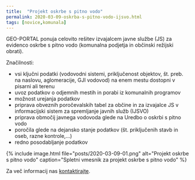 ```yaml
---
title:  "Projekt oskrbe s pitno vodo"
permalink: 2020-03-09-oskrba-s-pitno-vodo-ijsvo.html
tags: [novice,komunala]
---
```


GEO-PORTAL ponuja celovito rešitev izvajalcem javne službe (JS) za evidenco oskrbe s pitno vodo (komunalna podjetja in občinski režijski obrati).

Značilnosti:
- vsi ključni podatki (vodovodni sistemi, priključenost objektov, št. preb. na naslovu, aglomeracije, GJI vodovod) na enem mestu dostopni v pisarni ali terenu
- uvoz podatkov o odjemnih mestih in porabi iz komunalnih programov
- možnost urejanja podatkov
- priprava obveznih poročevalskih tabel za občine in za izvajalce JS v informacijski sistem za spremljanje javnih služb (IJSVO)
- priprava območij javnega vodovoda glede na Uredbo o oskrbi s pitno vodo
- poročila glede na dejansko stanje podatkov (št. priključenih stavb in oseb, razne kontrole,...)
- redno posodabljanje podatkov

{% include image.html file="posts/2020-03-09-01.png" alt="Projekt oskrbe s pitno vodo" caption="Spletni vmesnik za projekt oskrbe s pitno vodo" %}

Za več informacij nas [kontaktirajte](podpora.html).